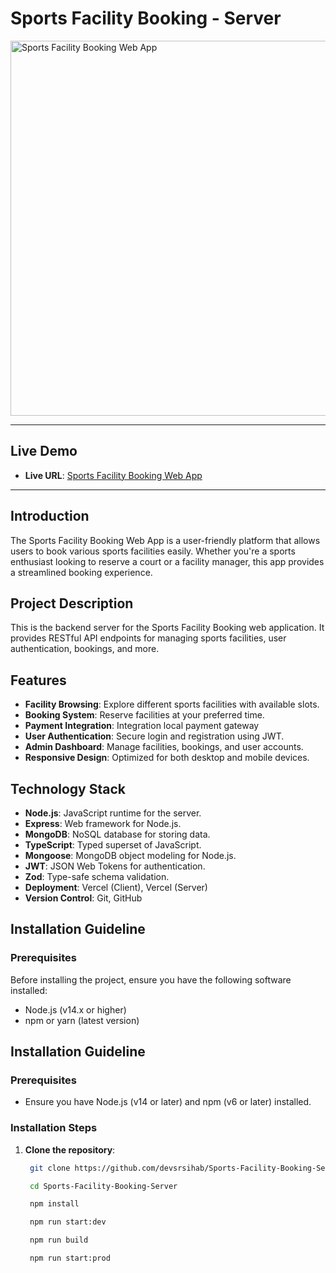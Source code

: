<div >
  <h1>Sports Facility  Booking - Server</h1>

  <img src="https://res.cloudinary.com/dzkmp0xxd/image/upload/v1725282900/Screenshot_1_n818i6.png" alt="Sports Facility Booking Web App" width="600" />
</div>

---

## Live Demo

- **Live URL**: [Sports Facility Booking Web App](https://srs-sport-server.vercel.app)

---

## Introduction

The Sports Facility Booking Web App is a user-friendly platform that allows users to book various sports facilities easily. Whether you're a sports enthusiast looking to reserve a court or a facility manager, this app provides a streamlined booking experience.

## Project Description

This is the backend server for the Sports Facility Booking web application. It provides RESTful API endpoints for managing sports facilities, user authentication, bookings, and more.


## Features

- **Facility Browsing**: Explore different sports facilities with available slots.
- **Booking System**: Reserve facilities at your preferred time.
- **Payment Integration**: Integration local payment gateway
- **User Authentication**: Secure login and registration using JWT.
- **Admin Dashboard**: Manage facilities, bookings, and user accounts.
- **Responsive Design**: Optimized for both desktop and mobile devices.

## Technology Stack

- **Node.js**: JavaScript runtime for the server.
- **Express**: Web framework for Node.js.
- **MongoDB**: NoSQL database for storing data.
- **TypeScript**: Typed superset of JavaScript.
- **Mongoose**: MongoDB object modeling for Node.js.
- **JWT**: JSON Web Tokens for authentication.
- **Zod**: Type-safe schema validation.
- **Deployment**: Vercel (Client), Vercel (Server)
- **Version Control**: Git, GitHub

## Installation Guideline

### Prerequisites

Before installing the project, ensure you have the following software installed:

- Node.js (v14.x or higher)
- npm or yarn (latest version)

## Installation Guideline

### Prerequisites

- Ensure you have Node.js (v14 or later) and npm (v6 or later) installed.

### Installation Steps

1. **Clone the repository**:
   ```bash
    git clone https://github.com/devsrsihab/Sports-Facility-Booking-Server.git
   ```
   ```bash
    cd Sports-Facility-Booking-Server
   ```
   ```bash
    npm install
   ```
   ```bash
    npm run start:dev
   ```
   ```bash
    npm run build
   ```
   ```bash
    npm run start:prod
   ```
